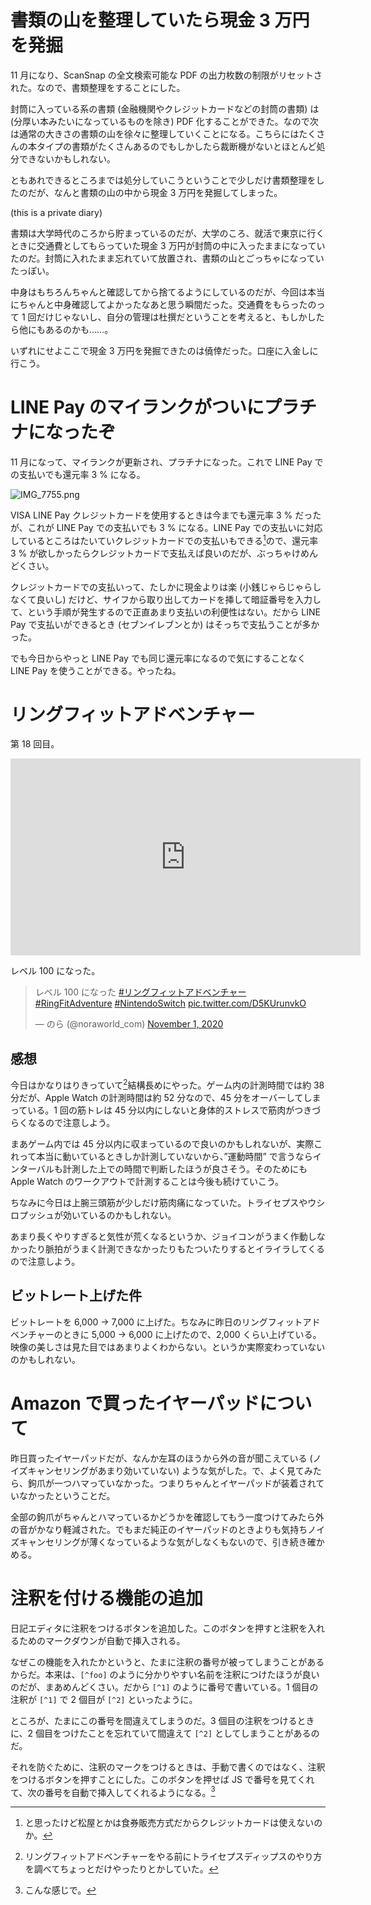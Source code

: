# 書類の山を整理していたら現金 3 万円を発掘
11 月になり、ScanSnap の全文検索可能な PDF の出力枚数の制限がリセットされた。なので、書類整理をすることにした。

封筒に入っている系の書類 (金融機関やクレジットカードなどの封筒の書類) は (分厚い本みたいになっているものを除き) PDF 化することができた。なので次は通常の大きさの書類の山を徐々に整理していくことになる。こちらにはたくさんの本タイプの書類がたくさんあるのでもしかしたら裁断機がないとほとんど処分できないかもしれない。

ともあれできるところまでは処分していこうということで少しだけ書類整理をしたのだが、なんと書類の山の中から現金 3 万円を発掘してしまった。

 (this is a private diary)

書類は大学時代のころから貯まっているのだが、大学のころ、就活で東京に行くときに交通費としてもらっていた現金 3 万円が封筒の中に入ったままになっていたのだ。封筒に入れたまま忘れていて放置され、書類の山とごっちゃになっていたっぽい。

中身はもちろんちゃんと確認してから捨てるようにしているのだが、今回は本当にちゃんと中身確認してよかったなあと思う瞬間だった。交通費をもらったのって 1 回だけじゃないし、自分の管理は杜撰だということを考えると、もしかしたら他にもあるのかも……。

いずれにせよここで現金 3 万円を発掘できたのは僥倖だった。口座に入金しに行こう。

# LINE Pay のマイランクがついにプラチナになったぞ
11 月になって、マイランクが更新され、プラチナになった。これで LINE Pay での支払いでも還元率 3 % になる。

![IMG_7755.png](https://noraworld.github.io/box-bulbasaur/2020/11/99ba3128aac72625cd2001a0f6b76f937602edbf6bc75dfa6451cb9979923a4b.png)

VISA LINE Pay クレジットカードを使用するときは今までも還元率 3 % だったが、これが LINE Pay での支払いでも 3 % になる。LINE Pay での支払いに対応しているところはたいていクレジットカードでの支払いもできる[^1]ので、還元率 3 % が欲しかったらクレジットカードで支払えば良いのだが、ぶっちゃけめんどくさい。

クレジットカードでの支払いって、たしかに現金よりは楽 (小銭じゃらじゃらしなくて良いし) だけど、サイフから取り出してカードを挿して暗証番号を入力して、という手順が発生するので正直あまり支払いの利便性はない。だから LINE Pay で支払いができるとき (セブンイレブンとか) はそっちで支払うことが多かった。

[^1]: と思ったけど松屋とかは食券販売方式だからクレジットカードは使えないのか。

でも今日からやっと LINE Pay でも同じ還元率になるので気にすることなく LINE Pay を使うことができる。やったね。

# リングフィットアドベンチャー
第 18 回目。

<iframe width="560" height="315" src="https://www.youtube.com/embed/iMncaQE1vGA" frameborder="0" allow="accelerometer; autoplay; clipboard-write; encrypted-media; gyroscope; picture-in-picture" allowfullscreen></iframe>

レベル 100 になった。
<blockquote class="twitter-tweet"><p lang="ja" dir="ltr">レベル 100 になった <a href="https://twitter.com/hashtag/%E3%83%AA%E3%83%B3%E3%82%B0%E3%83%95%E3%82%A3%E3%83%83%E3%83%88%E3%82%A2%E3%83%89%E3%83%99%E3%83%B3%E3%83%81%E3%83%A3%E3%83%BC?src=hash&amp;ref_src=twsrc%5Etfw">#リングフィットアドベンチャー</a> <a href="https://twitter.com/hashtag/RingFitAdventure?src=hash&amp;ref_src=twsrc%5Etfw">#RingFitAdventure</a> <a href="https://twitter.com/hashtag/NintendoSwitch?src=hash&amp;ref_src=twsrc%5Etfw">#NintendoSwitch</a> <a href="https://t.co/D5KUrunvkO">pic.twitter.com/D5KUrunvkO</a></p>&mdash; のら (@noraworld_com) <a href="https://twitter.com/noraworld_com/status/1322821923345113089?ref_src=twsrc%5Etfw">November 1, 2020</a></blockquote> <script async src="https://platform.twitter.com/widgets.js" charset="utf-8"></script>

## 感想
今日はかなりはりきっていて[^2]結構長めにやった。ゲーム内の計測時間では約 38 分だが、Apple Watch の計測時間は約 52 分なので、45 分をオーバーしてしまっている。1 回の筋トレは 45 分以内にしないと身体的ストレスで筋肉がつきづらくなるので注意しよう。

[^2]: リングフィットアドベンチャーをやる前にトライセプスディップスのやり方を調べてちょっとだけやったりとかしていた。

まあゲーム内では 45 分以内に収まっているので良いのかもしれないが、実際これって本当に動いているときしか計測していないから、”運動時間” で言うならインターバルも計測した上での時間で判断したほうが良さそう。そのためにも Apple Watch のワークアウトで計測することは今後も続けていこう。

ちなみに今日は上腕三頭筋が少しだけ筋肉痛になっていた。トライセプスやウシロプッシュが効いているのかもしれない。

あまり長くやりすぎると気性が荒くなるというか、ジョイコンがうまく作動しなかったり脈拍がうまく計測できなかったりもたついたりするとイライラしてくるので注意しよう。

## ビットレート上げた件
ビットレートを 6,000 → 7,000 に上げた。ちなみに昨日のリングフィットアドベンチャーのときに 5,000 → 6,000 に上げたので、2,000 くらい上げている。映像の美しさは見た目ではあまりよくわからない。というか実際変わっていないのかもしれない。

# Amazon で買ったイヤーパッドについて
昨日買ったイヤーパッドだが、なんか左耳のほうから外の音が聞こえている (ノイズキャンセリングがあまり効いていない) ような気がした。で、よく見てみたら、鉤爪が一つハマっていなかった。つまりちゃんとイヤーパッドが装着されていなかったということだ。

全部の鉤爪がちゃんとハマっているかどうかを確認してもう一度つけてみたら外の音がかなり軽減された。でもまだ純正のイヤーパッドのときよりも気持ちノイズキャンセリングが薄くなっているような気がしなくもないので、引き続き確かめる。

# 注釈を付ける機能の追加
日記エディタに注釈をつけるボタンを追加した。このボタンを押すと注釈を入れるためのマークダウンが自動で挿入される。

なぜこの機能を入れたかというと、たまに注釈の番号が被ってしまうことがあるからだ。本来は、`[^foo]` のように分かりやすい名前を注釈につけたほうが良いのだが、まあめんどくさい。だから `[^1]` のように番号で書いている。1 個目の注釈が `[^1]` で 2 個目が `[^2]` といったように。

ところが、たまにこの番号を間違えてしまうのだ。3 個目の注釈をつけるときに、2 個目をつけたことを忘れていて間違えて `[^2]` としてしまうことがあるのだ。

それを防ぐために、注釈のマークをつけるときは、手動で書くのではなく、注釈をつけるボタンを押すことにした。このボタンを押せば JS で番号を見てくれて、次の番号を自動で挿入してくれるようになる。[^3]

[^3]: こんな感じで。
